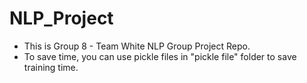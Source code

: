 # NLP_Project

- This is Group 8 - Team White NLP Group Project Repo.
- To save time, you can use pickle files in "pickle file" folder to save training time.
